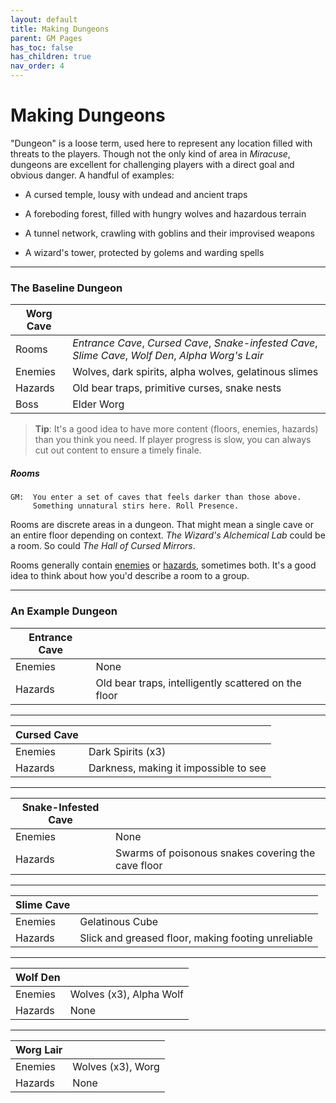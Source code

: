 ```yaml
---
layout: default
title: Making Dungeons
parent: GM Pages
has_toc: false
has_children: true
nav_order: 4
---
```


# Making Dungeons

"Dungeon" is a loose term, used here to represent any location filled with threats to the players. Though not the only kind of area in _Miracuse_, dungeons are excellent for challenging players with a direct goal and obvious danger. A handful of examples:

- A cursed temple, lousy with undead and ancient traps

- A foreboding forest, filled with hungry wolves and hazardous terrain

- A tunnel network, crawling with goblins and their improvised weapons

- A wizard's tower, protected by golems and warding spells

---

### The Baseline Dungeon

| Worg Cave |                                                                                                      |
| --------- | ---------------------------------------------------------------------------------------------------- |
| Rooms     | _Entrance Cave_, _Cursed Cave_, _Snake-infested Cave_, _Slime Cave_, _Wolf Den_, _Alpha Worg's Lair_ |
| Enemies   | Wolves, dark spirits, alpha wolves, gelatinous slimes                                                |
| Hazards   | Old bear traps, primitive curses, snake nests                                                        |
| Boss      | Elder Worg                                                                                           |

> **Tip**: It's a good idea to have more content (floors, enemies, hazards) than you think you need. If player progress is slow, you can always cut out content to ensure a timely finale.

##### Rooms

```
GM:  You enter a set of caves that feels darker than those above.
     Something unnatural stirs here. Roll Presence.
```

Rooms are discrete areas in a dungeon. That might mean a single cave or an entire floor depending on context. _The Wizard's Alchemical Lab_ could be a room. So could _The Hall of Cursed Mirrors_.

Rooms generally contain [enemies](making_enemies/index.html) or [hazards](making_hazards.html), sometimes both. It's a good idea to think about how you'd describe a room to a group.

---

### An Example Dungeon

| Entrance Cave |                                                      |
| ------------- | ---------------------------------------------------- |
| Enemies       | None                                                 |
| Hazards       | Old bear traps, intelligently scattered on the floor |

---

| Cursed Cave |                                       |
| ----------- | ------------------------------------- |
| Enemies     | Dark Spirits (x3)                     |
| Hazards     | Darkness, making it impossible to see |

---

| Snake-Infested Cave |                                                    |
| ------------------- | -------------------------------------------------- |
| Enemies             | None                                               |
| Hazards             | Swarms of poisonous snakes covering the cave floor |

---

| Slime Cave |                                                    |
| ---------- | -------------------------------------------------- |
| Enemies    | Gelatinous Cube                                    |
| Hazards    | Slick and greased floor, making footing unreliable |

---

| Wolf Den |                         |
| -------- | ----------------------- |
| Enemies  | Wolves (x3), Alpha Wolf |
| Hazards  | None                    |

---

| Worg Lair |                   |
| --------- | ----------------- |
| Enemies   | Wolves (x3), Worg |
| Hazards   | None              |
